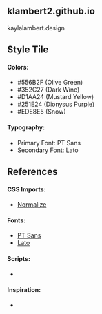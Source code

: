 ## klambert2.github.io
kaylalambert.design

## Style Tile
#### Colors:
* #556B2F (Olive Green)
* #352C27 (Dark Wine)
* #D1AA24 (Mustard Yellow)
* #251E24 (Dionysus Purple)
* #EDE8E5 (Snow)
#### Typography:
* Primary Font: PT Sans
* Secondary Font: Lato



## References
#### CSS Imports:
* [Normalize](https://github.com/necolas/normalize.css/)

#### Fonts:
* [PT Sans](https://fonts.google.com/specimen/PT+Sans)
* [Lato](https://fonts.google.com/specimen/Lato)

#### Scripts:
* 

#### Inspiration:
* 